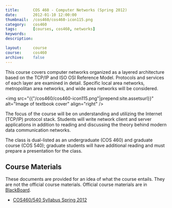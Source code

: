 ```yaml
---
title:      COS 460 - Computer Networks (Spring 2012)
date:       2012-01-10 12:00:00
thumbnail:  /cos460/cos460-icon115.png
category:   cos460
tags:       [courses, cos460, networks]
keywords:
description:

layout:     course
course:     cos460
archive:    false
---
```

This course covers computer networks organized as a layered architecture
based on the TCP/IP and ISO OSI Reference Model. Protocols and services
of each layer are examined in detail. Specific local area networks,
metropolitan area networks, and wide area networks will be considered.


<img src="{{"/cos460/cos460-icon115.png"|prepend:site.assetsurl}}" alt="Image of textbook cover"
align="right" />

The focus of the course will be on understanding and utilizing the
Internet (TCP/IP) protocol stack. Students will write network client and
server applications in addition to reading and discussing the theory
behind modern data communication networks.

The class is dual-listed as an undergraduate (COS 460) and graduate
course (COS 540); graduate students will have additional reading and
must prepare a presentation for the class.

## Course Materials
These documents are provided for an idea of what the course entails.
They are not the official course materials. Official course materials
are in <a href="https://www.courses.maine.edu">BlackBoard</a>.

* [COS460/540 Syllabus Spring 2012]({{"/cos460/syllabus-122.html"|prepend:site.filesurl}})

